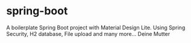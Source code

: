 # spring-boot
A boilerplate Spring Boot project with Material Design Lite.
Using Spring Security, H2 database, File upload and many more...
Deine Mutter